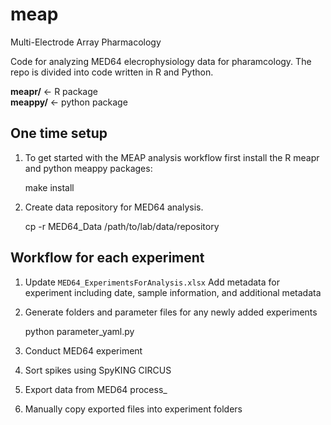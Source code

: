 # meap
Multi-Electrode Array Pharmacology

Code for analyzing MED64 elecrophysiology data for pharamcology. The repo is divided into code written in R and Python.

__meapr/__   <- R package    
__meappy/__ <- python package


## One time setup
1) To get started with the MEAP analysis workflow first install the R meapr and python meappy packages:

    make install

2) Create data repository for MED64 analysis.

    cp -r MED64_Data /path/to/lab/data/repository
   
## Workflow for each experiment

   1) Update `MED64_ExperimentsForAnalysis.xlsx`
      Add metadata for experiment including date, sample information, and additional metadata
      
   2) Generate folders and parameter files for any newly added experiments

      python parameter_yaml.py
      
   3) Conduct MED64 experiment
   
   4) Sort spikes using SpyKING CIRCUS
   
   5) Export data from MED64
      process_           

   6) Manually copy exported files into experiment folders
            
           
      